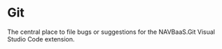 # Git
The central place to file bugs or suggestions for the NAVBaaS.Git Visual Studio Code extension.
